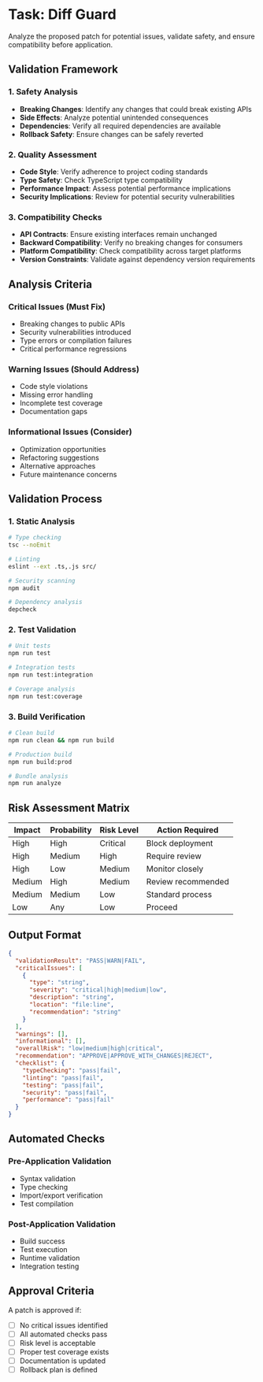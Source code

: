 # Task: Diff Guard

Analyze the proposed patch for potential issues, validate safety, and ensure compatibility before application.

## Validation Framework

### 1. Safety Analysis

- **Breaking Changes**: Identify any changes that could break existing APIs
- **Side Effects**: Analyze potential unintended consequences
- **Dependencies**: Verify all required dependencies are available
- **Rollback Safety**: Ensure changes can be safely reverted

### 2. Quality Assessment

- **Code Style**: Verify adherence to project coding standards
- **Type Safety**: Check TypeScript type compatibility
- **Performance Impact**: Assess potential performance implications
- **Security Implications**: Review for potential security vulnerabilities

### 3. Compatibility Checks

- **API Contracts**: Ensure existing interfaces remain unchanged
- **Backward Compatibility**: Verify no breaking changes for consumers
- **Platform Compatibility**: Check compatibility across target platforms
- **Version Constraints**: Validate against dependency version requirements

## Analysis Criteria

### Critical Issues (Must Fix)

- Breaking changes to public APIs
- Security vulnerabilities introduced
- Type errors or compilation failures
- Critical performance regressions

### Warning Issues (Should Address)

- Code style violations
- Missing error handling
- Incomplete test coverage
- Documentation gaps

### Informational Issues (Consider)

- Optimization opportunities
- Refactoring suggestions
- Alternative approaches
- Future maintenance concerns

## Validation Process

### 1. Static Analysis

```bash
# Type checking
tsc --noEmit

# Linting
eslint --ext .ts,.js src/

# Security scanning
npm audit

# Dependency analysis
depcheck
```

### 2. Test Validation

```bash
# Unit tests
npm run test

# Integration tests
npm run test:integration

# Coverage analysis
npm run test:coverage
```

### 3. Build Verification

```bash
# Clean build
npm run clean && npm run build

# Production build
npm run build:prod

# Bundle analysis
npm run analyze
```

## Risk Assessment Matrix

| Impact | Probability | Risk Level | Action Required    |
| ------ | ----------- | ---------- | ------------------ |
| High   | High        | Critical   | Block deployment   |
| High   | Medium      | High       | Require review     |
| High   | Low         | Medium     | Monitor closely    |
| Medium | High        | Medium     | Review recommended |
| Medium | Medium      | Low        | Standard process   |
| Low    | Any         | Low        | Proceed            |

## Output Format

```json
{
  "validationResult": "PASS|WARN|FAIL",
  "criticalIssues": [
    {
      "type": "string",
      "severity": "critical|high|medium|low",
      "description": "string",
      "location": "file:line",
      "recommendation": "string"
    }
  ],
  "warnings": [],
  "informational": [],
  "overallRisk": "low|medium|high|critical",
  "recommendation": "APPROVE|APPROVE_WITH_CHANGES|REJECT",
  "checklist": {
    "typeChecking": "pass|fail",
    "linting": "pass|fail",
    "testing": "pass|fail",
    "security": "pass|fail",
    "performance": "pass|fail"
  }
}
```

## Automated Checks

### Pre-Application Validation

- Syntax validation
- Type checking
- Import/export verification
- Test compilation

### Post-Application Validation

- Build success
- Test execution
- Runtime validation
- Integration testing

## Approval Criteria

A patch is approved if:

- [ ] No critical issues identified
- [ ] All automated checks pass
- [ ] Risk level is acceptable
- [ ] Proper test coverage exists
- [ ] Documentation is updated
- [ ] Rollback plan is defined
